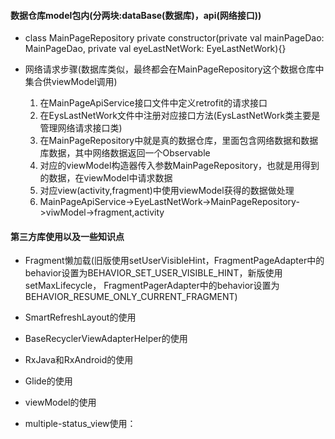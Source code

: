 
#### 数据仓库model包内(分两块:dataBase(数据库)，api(网络接口))

- class MainPageRepository private constructor(private val mainPageDao: MainPageDao, private val eyeLastNetWork: EyeLastNetWork){}

- 网络请求步骤(数据库类似，最终都会在MainPageRepository这个数据仓库中集合供viewModel调用)
    1. 在MainPageApiService接口文件中定义retrofit的请求接口
    2. 在EysLastNetWork文件中注册对应接口方法(EysLastNetWork类主要是管理网络请求接口类)
    3. 在MainPageRepository中就是真的数据仓库，里面包含网络数据和数据库数据，其中网络数据返回一个Observable
    4. 对应的viewModel构造器传入参数MainPageRepository，也就是用得到的数据，在viewModel中请求数据
    5. 对应view(activity,fragment)中使用viewModel获得的数据做处理
    6. MainPageApiService->EyeLastNetWork->MainPageRepository->viwModel->fragment,activity
    
    
    

#### 第三方库使用以及一些知识点
- Fragment懒加载(旧版使用setUserVisibleHint，FragmentPageAdapter中的behavior设置为BEHAVIOR_SET_USER_VISIBLE_HINT，新版使用setMaxLifecycle，
FragmentPagerAdapter中的behavior设置为BEHAVIOR_RESUME_ONLY_CURRENT_FRAGMENT)

- SmartRefreshLayout的使用
- BaseRecyclerViewAdapterHelper的使用
- RxJava和RxAndroid的使用
- Glide的使用
- viewModel的使用
- multiple-status_view使用：
